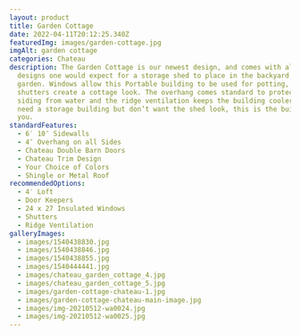 ```yaml
---
layout: product
title: Garden Cottage
date: 2022-04-11T20:12:25.340Z
featuredImg: images/garden-cottage.jpg
imgAlt: garden cottage
categories: Chateau
description: The Garden Cottage is our newest design, and comes with all the
  designs one would expect for a storage shed to place in the backyard along the
  garden. Windows allow this Portable building to be used for potting, and the
  shutters create a cottage look. The overhang comes standard to protect the
  siding from water and the ridge ventilation keeps the building cooler. If you
  need a storage building but don’t want the shed look, this is the building for
  you.
standardFeatures:
  - 6′ 10″ Sidewalls
  - 4″ Overhang on all Sides
  - Chateau Double Barn Doors
  - Chateau Trim Design
  - Your Choice of Colors
  - Shingle or Metal Roof
recommendedOptions:
  - 4′ Loft
  - Door Keepers
  - 24 x 27 Insulated Windows
  - Shutters
  - Ridge Ventilation
galleryImages:
  - images/1540438830.jpg
  - images/1540438846.jpg
  - images/1540438855.jpg
  - images/1540444441.jpg
  - images/chateau_garden_cottage_4.jpg
  - images/chateau_garden_cottage_5.jpg
  - images/garden-cottage-chateau-1.jpg
  - images/garden-cottage-chateau-main-image.jpg
  - images/img-20210512-wa0024.jpg
  - images/img-20210512-wa0025.jpg
---
```


